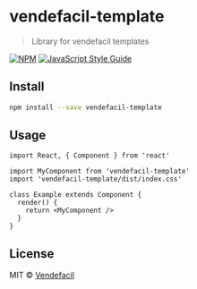 # vendefacil-template

> Library for vendefacil templates

[![NPM](https://img.shields.io/npm/v/vendefacil-template.svg)](https://www.npmjs.com/package/vendefacil-template) [![JavaScript Style Guide](https://img.shields.io/badge/code_style-standard-brightgreen.svg)](https://standardjs.com)

## Install

```bash
npm install --save vendefacil-template
```

## Usage

```tsx
import React, { Component } from 'react'

import MyComponent from 'vendefacil-template'
import 'vendefacil-template/dist/index.css'

class Example extends Component {
  render() {
    return <MyComponent />
  }
}
```

## License

MIT © [Vendefacil](https://github.com/Vendefacil)
